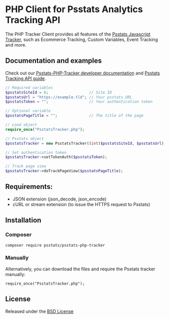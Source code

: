 # PHP Client for Psstats Analytics Tracking API

The PHP Tracker Client provides all features of the [Psstats Javascript Tracker](https://developer.psstats.org/api-reference/tracking-javascript), such as Ecommerce Tracking, Custom Variables, Event Tracking and more. 

## Documentation and examples 
Check out our [Psstats-PHP-Tracker developer documentation](https://developer.psstats.org/api-reference/PHP-Piwik-Tracker) and [Psstats Tracking API guide](https://n3rds.work/docs/tracking-api/).


```php
// Required variables
$psstatsSiteId = 6;                  // Site ID
$psstatsUrl = "https://example.tld"; // Your psstats URL
$psstatsToken = "";                  // Your authentication token

// Optional variable
$psstatsPageTitle = "";              // The title of the page

// Load object
require_once("PsstatsTracker.php");

// Psstats object
$psstatsTracker = new PsstatsTracker((int)$psstatsSiteId, $psstatsUrl);

// Set authentication token
$psstatsTracker->setTokenAuth($psstatsToken);

// Track page view
$psstatsTracker->doTrackPageView($psstatsPageTitle);
```

## Requirements:
* JSON extension (json_decode, json_encode)
* cURL or stream extension (to issue the HTTPS request to Psstats)

## Installation

### Composer

```
composer require psstats/psstats-php-tracker
``` 

### Manually

Alternatively, you can download the files and require the Psstats tracker manually: 

```
require_once("PsstatsTracker.php");
```

## License

Released under the [BSD License](http://www.opensource.org/licenses/bsd-license.php)
